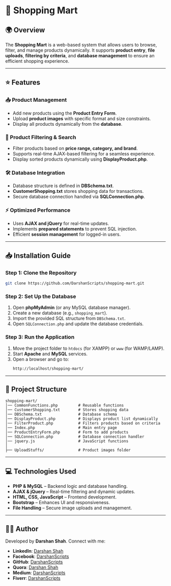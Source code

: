 # 🛒 Shopping Mart

## 🌍 Overview

The **Shopping Mart** is a web-based system that allows users to browse, filter, and manage products dynamically. It supports **product entry**, **file uploads**, **filtering by criteria**, and **database management** to ensure an efficient shopping experience.

---

## ⭐ Features

### 📥 Product Management
- Add new products using the **Product Entry Form**.
- Upload **product images** with specific format and size constraints.
- Display all products dynamically from the **database**.

### 🔎 Product Filtering & Search
- Filter products based on **price range, category, and brand**.
- Supports real-time AJAX-based filtering for a seamless experience.
- Display sorted products dynamically using **DisplayProduct.php**.

### 🛠 Database Integration
- Database structure is defined in **DBSchema.txt**.
- **CustomerShopping.txt** stores shopping data for transactions.
- Secure database connection handled via **SQLConnection.php**.

### ⚡ Optimized Performance
- Uses **AJAX and jQuery** for real-time updates.
- Implements **prepared statements** to prevent SQL injection.
- Efficient **session management** for logged-in users.

---

## 📥 Installation Guide

### Step 1: Clone the Repository
```sh
git clone https://github.com/DarshanScripts/shopping-mart.git
```

### Step 2: Set Up the Database
1. Open **phpMyAdmin** (or any MySQL database manager).
2. Create a new database (e.g., `shopping_mart`).
3. Import the provided SQL structure from `DBSchema.txt`.
4. Open `SQLConnection.php` and update the database credentials.

### Step 3: Run the Application
1. Move the project folder to `htdocs` (for XAMPP) or `www` (for WAMP/LAMP).
2. Start **Apache** and **MySQL** services.
3. Open a browser and go to:
   ```sh
   http://localhost/shopping-mart/
   ```

---

## 📂 Project Structure

```
shopping-mart/
│── CommonFunctions.php         # Reusable functions
│── CustomerShopping.txt        # Stores shopping data
│── DBSchema.txt                # Database schema
│── DisplayProduct.php          # Displays product list dynamically
│── FilterProduct.php           # Filters products based on criteria
│── Index.php                   # Main entry page
│── ProductEntryForm.php        # Form to add products
│── SQLConnection.php           # Database connection handler
│── jquery.js                   # JavaScript functions
│
├── UploadStuffs/               # Product images folder
```

---

## 💻 Technologies Used
- **PHP & MySQL** – Backend logic and database handling.
- **AJAX & jQuery** – Real-time filtering and dynamic updates.
- **HTML, CSS, JavaScript** – Frontend development.
- **Bootstrap** – Enhances UI and responsiveness.
- **File Handling** – Secure image uploads and management.

---

## 👨‍💻 Author
Developed by **Darshan Shah**. Connect with me:

- **LinkedIn**: [Darshan Shah](https://www.linkedin.com/in/darshan-shah-tech/)
- **Facebook**: [DarshanScripts](https://www.facebook.com/DarshanScripts)
- **GitHub**: [DarshanScripts](https://github.com/DarshanScripts)
- **Quora**: [Darshan Shah](https://www.quora.com/profile/Darshan-Shah-1056)
- **Medium**: [DarshanScripts](https://medium.com/@DarshanScripts)
- **Fiverr**: [DarshanScripts](https://www.fiverr.com/darshanscripts)
